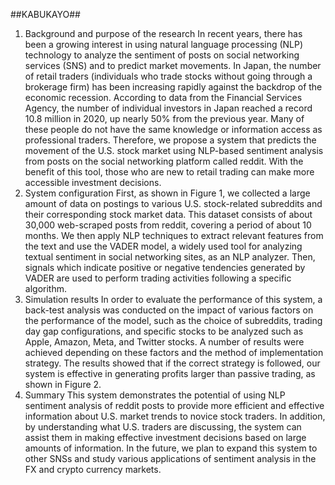 ##KABUKAYO##

1. Background and purpose of the research
In recent years, there has been a growing interest in using natural language processing (NLP) technology to analyze the sentiment of posts on social networking services (SNS) and to predict market movements. In Japan, the number of retail traders (individuals who trade stocks without going through a brokerage firm) has been increasing rapidly against the backdrop of the economic recession. According to data from the Financial Services Agency, the number of individual investors in Japan reached a record 10.8 million in 2020, up nearly 50% from the previous year. Many of these people do not have the same knowledge or information access as professional traders. Therefore, we propose a system that predicts the movement of the U.S. stock market using NLP-based sentiment analysis from posts on the social networking platform called reddit. With the benefit of this tool, those who are new to retail trading can make more accessible investment decisions.
2. System configuration
First, as shown in Figure 1, we collected a large amount of data on postings to various U.S. stock-related subreddits and their corresponding stock market data. This dataset consists of about 30,000 web-scraped posts from reddit, covering a period of about 10 months. We then apply NLP techniques to extract relevant features from the text and use the VADER model, a widely used tool for analyzing textual sentiment in social networking sites, as an NLP analyzer. Then, signals which indicate positive or negative tendencies generated by VADER are used to perform trading activities following a specific algorithm.
3. Simulation results
In order to evaluate the performance of this system, a back-test analysis was conducted on the impact of various factors on the performance of the model, such as the choice of subreddits, trading day gap configurations, and specific stocks to be analyzed such as Apple, Amazon, Meta, and Twitter stocks. A number of results were achieved depending on these factors and the method of implementation strategy. The results showed that if the correct strategy is followed, our system is effective in generating profits larger than passive trading, as shown in Figure 2.
4. Summary
This system demonstrates the potential of using NLP sentiment analysis of reddit posts to provide more efficient and effective information about U.S. market trends to novice stock traders. In addition, by understanding what U.S. traders are discussing, the system can assist them in making effective investment decisions based on large amounts of information. In the future, we plan to expand this system to other SNSs and study various applications of sentiment analysis in the FX and crypto currency markets.
